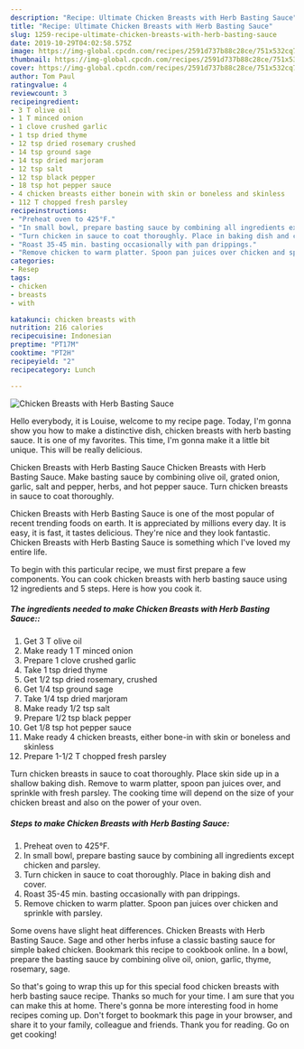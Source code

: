 ```yaml
---
description: "Recipe: Ultimate Chicken Breasts with Herb Basting Sauce"
title: "Recipe: Ultimate Chicken Breasts with Herb Basting Sauce"
slug: 1259-recipe-ultimate-chicken-breasts-with-herb-basting-sauce
date: 2019-10-29T04:02:58.575Z
image: https://img-global.cpcdn.com/recipes/2591d737b88c28ce/751x532cq70/chicken-breasts-with-herb-basting-sauce-recipe-main-photo.jpg
thumbnail: https://img-global.cpcdn.com/recipes/2591d737b88c28ce/751x532cq70/chicken-breasts-with-herb-basting-sauce-recipe-main-photo.jpg
cover: https://img-global.cpcdn.com/recipes/2591d737b88c28ce/751x532cq70/chicken-breasts-with-herb-basting-sauce-recipe-main-photo.jpg
author: Tom Paul
ratingvalue: 4
reviewcount: 3
recipeingredient:
- 3 T olive oil
- 1 T minced onion
- 1 clove crushed garlic
- 1 tsp dried thyme
- 12 tsp dried rosemary crushed
- 14 tsp ground sage
- 14 tsp dried marjoram
- 12 tsp salt
- 12 tsp black pepper
- 18 tsp hot pepper sauce
- 4 chicken breasts either bonein with skin or boneless and skinless
- 112 T chopped fresh parsley
recipeinstructions:
- "Preheat oven to 425°F."
- "In small bowl, prepare basting sauce by combining all ingredients except chicken and parsley."
- "Turn chicken in sauce to coat thoroughly. Place in baking dish and cover."
- "Roast 35-45 min. basting occasionally with pan drippings."
- "Remove chicken to warm platter. Spoon pan juices over chicken and sprinkle with parsley."
categories:
- Resep
tags:
- chicken
- breasts
- with

katakunci: chicken breasts with
nutrition: 216 calories
recipecuisine: Indonesian
preptime: "PT17M"
cooktime: "PT2H"
recipeyield: "2"
recipecategory: Lunch

---
```



![Chicken Breasts with Herb Basting Sauce](https://img-global.cpcdn.com/recipes/2591d737b88c28ce/751x532cq70/chicken-breasts-with-herb-basting-sauce-recipe-main-photo.jpg)

Hello everybody, it is Louise, welcome to my recipe page. Today, I'm gonna show you how to make a distinctive dish, chicken breasts with herb basting sauce. It is one of my favorites. This time, I'm gonna make it a little bit unique. This will be really delicious.

Chicken Breasts with Herb Basting Sauce Chicken Breasts with Herb Basting Sauce. Make basting sauce by combining olive oil, grated onion, garlic, salt and pepper, herbs, and hot pepper sauce. Turn chicken breasts in sauce to coat thoroughly.

Chicken Breasts with Herb Basting Sauce is one of the most popular of recent trending foods on earth. It is appreciated by millions every day. It is easy, it is fast, it tastes delicious. They're nice and they look fantastic. Chicken Breasts with Herb Basting Sauce is something which I've loved my entire life.


To begin with this particular recipe, we must first prepare a few components. You can cook chicken breasts with herb basting sauce using 12 ingredients and 5 steps. Here is how you cook it.

##### The ingredients needed to make Chicken Breasts with Herb Basting Sauce::

1. Get 3 T olive oil
1. Make ready 1 T minced onion
1. Prepare 1 clove crushed garlic
1. Take 1 tsp dried thyme
1. Get 1/2 tsp dried rosemary, crushed
1. Get 1/4 tsp ground sage
1. Take 1/4 tsp dried marjoram
1. Make ready 1/2 tsp salt
1. Prepare 1/2 tsp black pepper
1. Get 1/8 tsp hot pepper sauce
1. Make ready 4 chicken breasts, either bone-in with skin or boneless and skinless
1. Prepare 1-1/2 T chopped fresh parsley


Turn chicken breasts in sauce to coat thoroughly. Place skin side up in a shallow baking dish. Remove to warm platter, spoon pan juices over, and sprinkle with fresh parsley. The cooking time will depend on the size of your chicken breast and also on the power of your oven. 

##### Steps to make Chicken Breasts with Herb Basting Sauce:

1. Preheat oven to 425°F.
1. In small bowl, prepare basting sauce by combining all ingredients except chicken and parsley.
1. Turn chicken in sauce to coat thoroughly. Place in baking dish and cover.
1. Roast 35-45 min. basting occasionally with pan drippings.
1. Remove chicken to warm platter. Spoon pan juices over chicken and sprinkle with parsley.


Some ovens have slight heat differences. Chicken Breasts with Herb Basting Sauce. Sage and other herbs infuse a classic basting sauce for simple baked chicken. Bookmark this recipe to cookbook online. In a bowl, prepare the basting sauce by combining olive oil, onion, garlic, thyme, rosemary, sage. 

So that's going to wrap this up for this special food chicken breasts with herb basting sauce recipe. Thanks so much for your time. I am sure that you can make this at home. There's gonna be more interesting food in home recipes coming up. Don't forget to bookmark this page in your browser, and share it to your family, colleague and friends. Thank you for reading. Go on get cooking!
